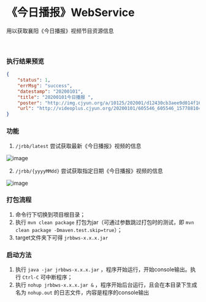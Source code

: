 # 《今日播报》WebService

用以获取襄阳《今日播报》视频节目资源信息
<br><br><br>

### 执行结果预览

```json
{
    "status": 1,
    "errMsg": "success",
    "datestamp": "20200101",
    "title": "20200101今日播报 ",
    "poster": "http://img.cjyun.org/a/10125/202001/d12430cb3aee9d014f16491380385f2f.png",
    "url": "http://videoplus.cjyun.org/20200101/605546_605546_1577881046_transv.mp4"
}
```

### 功能

1. `/jrbb/latest` 尝试获取最新《今日播报》视频的信息

![image](https://user-images.githubusercontent.com/16408325/80950334-38bd7d80-8e28-11ea-8e49-5c5c4f9fbe25.png)

2. `/jrbb/{yyyyMMdd}` 尝试获取指定日期《今日播报》视频的信息

![image](https://user-images.githubusercontent.com/16408325/80950260-188dbe80-8e28-11ea-878d-da35d6fd909e.png)

### 打包流程

1. 命令行下切换到项目根目录；
2. 执行 `mvn clean package` 打包为jar（可通过参数跳过打包时的测试，即 `mvn clean package -Dmaven.test.skip=true`）；
3. target文件夹下可得 `jrbbws-x.x.x.jar`

### 启动方法

1. 执行 `java -jar jrbbws-x.x.x.jar` ，程序开始运行，开始console输出。执行 `Ctrl-C` 可中断程序；
2. 执行 `nohup jrbbws-x.x.x.jar &` ，程序开始后台运行，且会在本目录下生成名为 `nohup.out` 的日志文件，内容是程序的console输出
